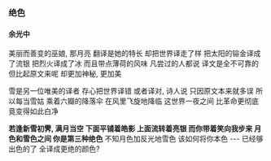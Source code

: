 ### 绝色
#### 余光中
美丽而善变的巫娘, 那月亮
翻译是她的特长
却把世界译走了样
把太阳的镕金译成了流银
把烈火译成了冰
而且带点薄荷的风味
凡尝过的人都说
译文是全不可靠的
但比起原文来呢
却更加神秘, 更加美

雪是另一位唯美的译者
存心把世界译错
或者译对, 诗人说
只因原文本来就多误
所以每当雪姑
乘着六瓣的降落伞
在风里飞旋地降临
这世界一夜之间
比革命更彻底
竟变得如此白净

**若逢新雪初霁, 满月当空
下面平铺着皓影
上面流转着亮银
而你带着笑向我步来
月色和雪色之间
你是第三种绝色**
不知月色加反光地雪色
该如何将你本色
--- 已经够出色的了
全译成更绝的颜色?

